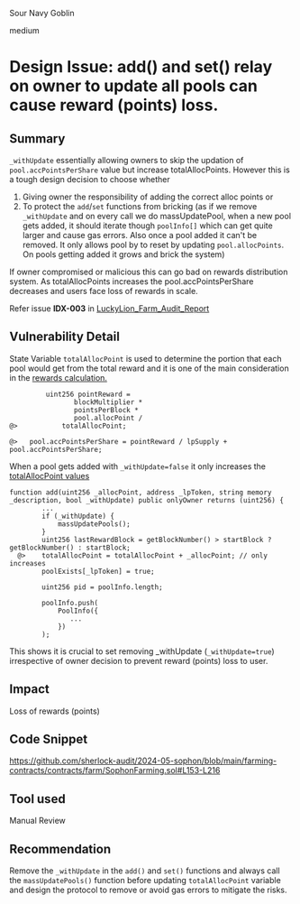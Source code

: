 Sour Navy Goblin

medium

# Design Issue: add() and set() relay on owner to update all pools can cause reward (points) loss.

## Summary

`_withUpdate` essentially allowing owners to skip the updation of `pool.accPointsPerShare` value but increase totalAllocPoints. However this is a tough design decision to choose whether 
1. Giving owner the responsibility of adding the correct alloc points or 
2. To protect the `add`/`set` functions from bricking (as if we remove `_withUpdate` and on every call we do massUpdatePool, when a new pool gets added, it should iterate though `poolInfo[]` which can get quite larger and cause gas errors. Also once a pool added it can't be removed. It only allows pool by to reset by updating `pool.allocPoints`. On pools getting added it grows and brick the system)

If owner compromised or malicious this can go bad on rewards distribution system. As totalAllocPoints increases the pool.accPointsPerShare decreases and users face loss of rewards in scale.

Refer issue **IDX-003** in [LuckyLion_Farm_Audit_Report](https://public-stg.inspex.co/report/Inspex_AUDIT2021024_LuckyLion_Farm_FullReport_v2.0.pdf)

## Vulnerability Detail

State Variable `totalAllocPoint` is used to determine the portion that each pool would get from the total reward and it is one of the main consideration in the [rewards calculation.](https://github.com/sherlock-audit/2024-05-sophon/blob/main/farming-contracts/contracts/farm/SophonFarming.sol#L424-L432) 

```solidity
         uint256 pointReward =
                blockMultiplier *
                pointsPerBlock *
                pool.allocPoint /
@>           totalAllocPoint;

@>   pool.accPointsPerShare = pointReward / lpSupply + pool.accPointsPerShare;
```

When a pool gets added with `_withUpdate=false` it only increases the [totalAllocPoint values](https://github.com/sherlock-audit/2024-05-sophon/blob/main/farming-contracts/contracts/farm/SophonFarming.sol#L165)

```solidity
function add(uint256 _allocPoint, address _lpToken, string memory _description, bool _withUpdate) public onlyOwner returns (uint256) {
        ...
        if (_withUpdate) {
            massUpdatePools();
        }
        uint256 lastRewardBlock = getBlockNumber() > startBlock ? getBlockNumber() : startBlock; 
  @>    totalAllocPoint = totalAllocPoint + _allocPoint; // only increases 
        poolExists[_lpToken] = true;

        uint256 pid = poolInfo.length;

        poolInfo.push(
            PoolInfo({
               ...
            })
        );
```

This shows it is crucial to set removing _withUpdate (`_withUpdate=true`) irrespective of owner decision to prevent reward (points) loss to user.

## Impact
Loss of rewards (points)

## Code Snippet
https://github.com/sherlock-audit/2024-05-sophon/blob/main/farming-contracts/contracts/farm/SophonFarming.sol#L153-L216

## Tool used
Manual Review

## Recommendation
Remove the `_withUpdate` in the `add()` and `set()` functions and always call the `massUpdatePools()` function before updating `totalAllocPoint` variable and design the protocol to remove or avoid gas errors to mitigate the risks.